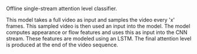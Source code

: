 Offline single-stream attention level classifier.

This model takes a full video as input and samples the video every 'x' frames.
This sampled video is then used an input into the model. The model computes
appearance or flow features and uses this as input into the CNN stream. These
features are modeled using an LSTM. The final attention level is produced at the
end of the video sequence.

